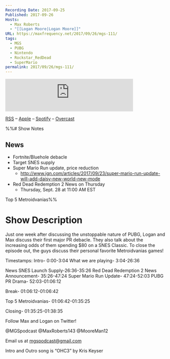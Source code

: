 ```yaml
---
Recording Date: 2017-09-25
Published: 2017-09-26
Hosts:
  - Max Roberts
  - "[[Logan Moore|Logan Moore]]"
URL: https://maxfrequency.net/2017/09/26/mgs-111/
tags:
  - MGS
  - PUBG
  - Nintendo
  - Rockstar_RedDead
  - SuperMario
permalink: 2017/09/26/mgs-111/
---
```

<iframe src="https://podcasters.spotify.com/pod/show/millennialgamingspeak/embed/episodes/Episode-111-Our-Top-5-Metroidvanias-e1adhqs/a-a6ts40f" height="102px" width="400px" frameborder="0" scrolling="no"></iframe>

[RSS](https://anchor.fm/s/74aa3858/podcast/rss) – [Apple](https://podcasts.apple.com/us/podcast/episode-3-gdc-wrap-up/id1000915981?i=1000542222515) – [Spotify](https://open.spotify.com/episode/7wePXT4Bt22LWifVLx3n8y) – [Overcast](https://overcast.fm/+EtIgeWxEU)

%%# Show Notes

## News

- Fortnite/Bluehole debacle
- Target SNES supply
- Super Mario Run update, price reduction
	- http://www.ign.com/articles/2017/09/23/super-mario-run-update-will-add-daisy-new-world-new-mode 
- Red Dead Redemption 2 News on Thursday
	- Thursday, Sept. 28 at 11:00 AM EST

Top 5 Metroidvanias%%
# Show Description

Just one week after discussing the unstoppable nature of PUBG, Logan and Max discuss their first major PR debacle. They also talk about the increasing odds of them spending $80 on a SNES Classic. To close the episode out, the guys discuss their personal favorite Metroidvanias games!

Timestamps:
Intro- 0:00-3:04
What we are playing- 3:04-26:36

News
SNES Launch Supply-26:36-35:26
Red Dead Redemption 2 News Announcement- 35:26-47:24
Super Mario Run Update- 47:24-52:03
PUBG PR Drama- 52:03-01:06:12

Break- 01:06:12-01:06:42

Top 5 Metroidvanias- 01:06:42-01:35:25

Closing- 01:35:25-01:38:35

Follow Max and Logan on Twitter!

@MGSpodcast
@MaxRoberts143
@MooreMan12

Email us at mgspodcast@gmail.com

Intro and Outro song is “OHC3” by Kris Keyser
